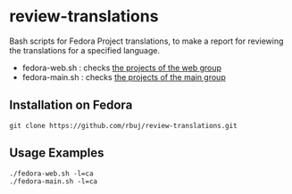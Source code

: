 # review-translations

Bash scripts for Fedora Project translations, to make a report for reviewing the translations for a specified language.
* fedora-web.sh : checks [the projects of the web group](https://fedora.zanata.org/version-group/view/web)
* fedora-main.sh : checks [the projects of the main group](https://fedora.zanata.org/version-group/view/main)

Installation on Fedora
----------------------

```
git clone https://github.com/rbuj/review-translations.git
```

Usage Examples
--------------

```
./fedora-web.sh -l=ca
./fedora-main.sh -l=ca
```

